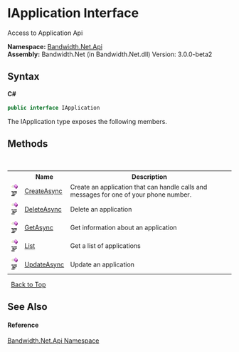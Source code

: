 ﻿# IApplication Interface
 

Access to Application Api

**Namespace:**&nbsp;<a href ="N_Bandwidth_Net_Api.md">Bandwidth.Net.Api</a><br />**Assembly:**&nbsp;Bandwidth.Net (in Bandwidth.Net.dll) Version: 3.0.0-beta2

## Syntax

**C#**<br />
``` C#
public interface IApplication
```

The IApplication type exposes the following members.


## Methods
&nbsp;<table><tr><th></th><th>Name</th><th>Description</th></tr><tr><td>![Public method](media/pubmethod.gif "Public method")![Code example](media/CodeExample.png "Code example")</td><td><a href ="M_Bandwidth_Net_Api_IApplication_CreateAsync.md">CreateAsync</a></td><td>
Create an application that can handle calls and messages for one of your phone number.</td></tr><tr><td>![Public method](media/pubmethod.gif "Public method")![Code example](media/CodeExample.png "Code example")</td><td><a href ="M_Bandwidth_Net_Api_IApplication_DeleteAsync.md">DeleteAsync</a></td><td>
Delete an application</td></tr><tr><td>![Public method](media/pubmethod.gif "Public method")![Code example](media/CodeExample.png "Code example")</td><td><a href ="M_Bandwidth_Net_Api_IApplication_GetAsync.md">GetAsync</a></td><td>
Get information about an application</td></tr><tr><td>![Public method](media/pubmethod.gif "Public method")![Code example](media/CodeExample.png "Code example")</td><td><a href ="M_Bandwidth_Net_Api_IApplication_List.md">List</a></td><td>
Get a list of applications</td></tr><tr><td>![Public method](media/pubmethod.gif "Public method")![Code example](media/CodeExample.png "Code example")</td><td><a href ="M_Bandwidth_Net_Api_IApplication_UpdateAsync.md">UpdateAsync</a></td><td>
Update an application</td></tr></table>&nbsp;
<a href="#iapplication-interface">Back to Top</a>

## See Also


#### Reference
<a href ="N_Bandwidth_Net_Api.md">Bandwidth.Net.Api Namespace</a><br />